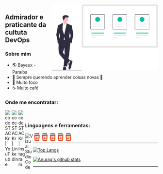 <img align="right" width="350" src="https://github.com/ivanjonatas/ivanjonatas/blob/master/imagens/logo.svg">

## Admirador e praticante da cultuta DevOps

### Sobre mim
- :earth_americas: Bayeux - Paraíba
- 🌱 Sempre querendo aprender coisas novas 🤣
- :dart: Muito foco
- :coffee: Muito café
### Onde me encontratar:


[<img align="left" alt="codeSTACKr | YouTube" width="22px" src="https://cdn.jsdelivr.net/npm/simple-icons@v3/icons/youtube.svg" />][youtube]
[<img align="left" alt="codeSTACKr | LinkedIn" width="22px" src="https://cdn.jsdelivr.net/npm/simple-icons@v3/icons/linkedin.svg" />][linkedin]
[<img align="left" alt="codeSTACKr | Instagram" width="22px" src="https://cdn.jsdelivr.net/npm/simple-icons@v3/icons/instagram.svg" />][instagram]

<br />

### Linguagens e ferramentas:

[<img align="left" alt="Visual Studio Code" width="26px" src="https://dwglogo.com/wp-content/uploads/2017/11/1500px_Jenkins_logo.png" />][webdevplaylist]

[<img align="left" alt="HTML5" width="26px" src="https://raw.githubusercontent.com/github/explore/80688e429a7d4ef2fca1e82350fe8e3517d3494d/topics/html/html.png" />][webdevplaylist]
[<img align="left" alt="HTML5" width="26px" src="https://raw.githubusercontent.com/github/explore/80688e429a7d4ef2fca1e82350fe8e3517d3494d/topics/html/html.png" />][webdevplaylist]
[<img align="left" alt="HTML5" width="26px" src="https://raw.githubusercontent.com/github/explore/80688e429a7d4ef2fca1e82350fe8e3517d3494d/topics/html/html.png" />][webdevplaylist]
[<img align="left" alt="HTML5" width="26px" src="https://raw.githubusercontent.com/github/explore/80688e429a7d4ef2fca1e82350fe8e3517d3494d/topics/html/html.png" />][webdevplaylist]
[<img align="left" alt="HTML5" width="26px" src="https://raw.githubusercontent.com/github/explore/80688e429a7d4ef2fca1e82350fe8e3517d3494d/topics/html/html.png" />][webdevplaylist]
<br />

---

[![Top Langs](https://github-readme-stats.vercel.app/api/top-langs/?username=ivanjonatas)](https://github.com/ivanjonatas/github-readme-stats)

[![Anurag's github stats](https://github-readme-stats.vercel.app/api?username=ivanjonatas&show_icons=true&theme=vue-dark)](https://github.com/ivanjonatas/github-readme-stats)

<!-- 
  percentual por tecnologia
 -->

<!-- 
  CI/CD
  gitlab CI
  git
  jenkins
  docker
  Kubernetes
  java
  maven  
 -->
<!-- 
<br />
<br /> -->

---
<!-- <details>
  <summary>:zap: Github Stats</summary>

  [![Anurag's github stats](https://github-readme-stats.vercel.app/api?username=ivanjonatas&show_icons=true&layout=defaul)](https://github.com/ivanjonatas/github-readme-stats)



  <!-- <img align="left" alt="codeSTACKr's Github Stats" src="https://github-readme-stats.codestackr.vercel.app/api?username=codeSTACKr&show_icons=true&hide_border=true" /> -->

<!-- ---
</details> --> 

[youtube]: https://www.youtube.com/channel/UCfWNBu2eAbCkFP0QYpDIjmg/?guided_help_flow=5
[instagram]: https://www.instagram.com/ivan.jonatas/
[linkedin]: https://www.linkedin.com/in/ivan-jonatas-b97a72119
[webdevplaylist]: https://www.youtube.com/playlist?list=PLkwxH9e_vrAJ0WbEsFA9W3I1W-g_BTsbt
[jsplaylist]: https://www.youtube.com/playlist?list=PLkwxH9e_vrALRJKu7wfXby3MKeflhTu6B
[cssplaylist]: https://www.youtube.com/playlist?list=PLkwxH9e_vrALSdvZuEh6gqQdmDoDIoqz4
[reactplaylist]: https://www.youtube.com/playlist?list=PLkwxH9e_vrAK4TdffpxKY3QGyHCpxFcQ0
